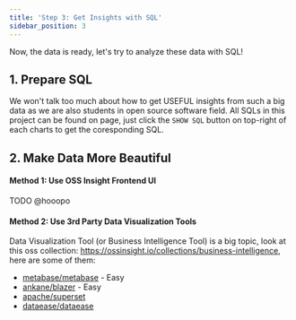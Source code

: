 ```yaml
---
title: 'Step 3: Get Insights with SQL'
sidebar_position: 3
---
```


Now, the data is ready, let's try to analyze these data with SQL!

## 1. Prepare SQL

We won't talk too much about how to get USEFUL insights from such a big data as we are also students in open source software field. All SQLs in this project can be found on page, just click the `SHOW SQL` button on top-right of each charts to get the coresponding SQL.

## 2. Make Data More Beautiful

#### Method 1: Use OSS Insight Frontend UI

TODO @hooopo

#### Method 2: Use 3rd Party Data Visualization Tools

Data Visualization Tool (or Business Intelligence Tool) is a big topic, look at this oss collection: https://ossinsight.io/collections/business-intelligence, here are some of them:

* [metabase/metabase](https://github.com/metabase/metabase) - Easy
* [ankane/blazer](https://github.com/ankane/blazer) - Easy
* [apache/superset](https://github.com/apache/superset)
* [dataease/dataease](https://github.com/dataease/dataease)
